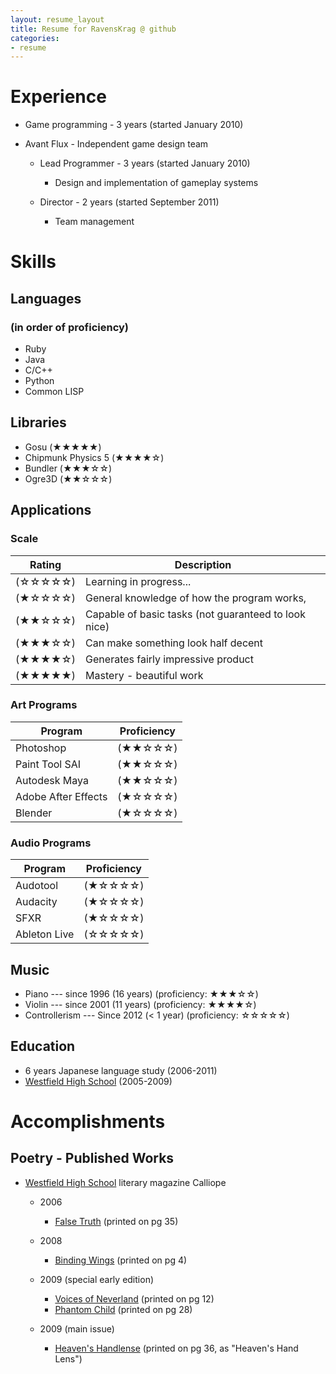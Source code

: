 ```yaml
---
layout: resume_layout
title: Resume for RavensKrag @ github
categories:
- resume
---
```


<!--
NOTES:
Try showing scale for stars on mouseover of stars
	Need to convince people to mouseover, hopefully without explicitly telling them
		Similar color / forms as other things with mouseover effects?
	Shows skills in interaction design
 -->

# Experience
* Game programming - 3 years (started January 2010)
* Avant Flux - Independent game design team

	* Lead Programmer - 3 years (started January 2010)
	
		* Design and implementation of gameplay systems
	* Director - 2 years (started September 2011)
	
		* Team management

# Skills
## Languages
### (in order of proficiency)
* Ruby
* Java
* C/C++
* Python
* Common LISP

## Libraries
* Gosu					(★★★★★)
* Chipmunk Physics 5	(★★★★☆)
* Bundler				(★★★☆☆)
* Ogre3D				(★★☆☆☆)

## Applications
<!-- improve writing on descriptions-->
### Scale
| Rating  | Description
| ----    | ---- 
| (☆☆☆☆☆) | Learning in progress...
| (★☆☆☆☆) | General knowledge of how the program works, 
| (★★☆☆☆) | Capable of basic tasks (not guaranteed to look nice)
| (★★★☆☆) | Can make something look half decent
| (★★★★☆) | Generates fairly impressive product
| (★★★★★) | Mastery - beautiful work

### Art Programs
| Program 				 | Proficiency |
| ----					 | ---- | 
| Photoshop				 | (★★☆☆☆) |
| Paint Tool SAI		 | (★★☆☆☆) |
| Autodesk Maya			 | (★★☆☆☆) |
| Adobe After Effects	 | (★☆☆☆☆) |
| Blender				 | (★☆☆☆☆) |

### Audio Programs
| Program 				 | Proficiency |
| ----					 | ---- | 
| Audotool				 | (★☆☆☆☆) |
| Audacity				 | (★☆☆☆☆) |
| SFXR					 | (★☆☆☆☆) |
| Ableton Live			 | (☆☆☆☆☆) |

## Music
* Piano	--- since 1996 (16 years)			(proficiency: ★★★☆☆)
* Violin --- since 2001 (11 years)			(proficiency: ★★★★☆)
* Controllerism --- Since 2012 (< 1 year)	(proficiency: ☆☆☆☆☆)

## Education
* 6 years Japanese language study (2006-2011)
* [Westfield High School][] (2005-2009)

# Accomplishments
## Poetry - Published Works
* [Westfield High School][] literary magazine Calliope

	* 2006
	
		* [False Truth][] (printed on pg 35)
	* 2008
	
		* [Binding Wings][] (printed on pg 4)	
	* 2009 (special early edition)
	
		* [Voices of Neverland][] (printed on pg 12)
		* [Phantom Child][] (printed on pg 28)
	* 2009 (main issue)
	
		* [Heaven's Handlense][] (printed on pg 36, as "Heaven's Hand Lens")



[Westfield High School]: http://www.fcps.edu/WestfieldHS/

[False Truth]: http://serenadeomega.deviantart.com/art/False-Truth-60836700
[Binding Wings]: http://serenadeomega.deviantart.com/art/Binding-Wings-74908124
[Voices of Neverland]: http://serenadeomega.deviantart.com/art/Voices-of-Neverland-83998836
[Phantom Child]: http://serenadeomega.deviantart.com/art/Phantom-Child-87364561
[Heaven's Handlense]: http://serenadeomega.deviantart.com/art/Heaven-s-Handlense-106003557